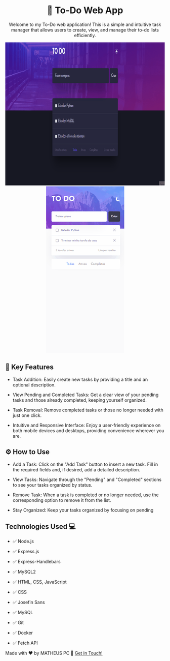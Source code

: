 <h1 align="center">
    📝 To-Do Web App
</h1>

<p align="center">Welcome to my To-Do web application! This is a simple and intuitive task manager that allows users to create, view, and manage their to-do lists efficiently.</p>

<div align="center">
    <img src="./Github/desk-demo.gif" alt="desk-demo" height="450"></img>
    <img src="./Github/mob-demo.gif" alt="mob-demo"></img height="100">
</div>

## 🚀 Key Features 

- Task Addition: Easily create new tasks by providing a title and an optional description.

- View Pending and Completed Tasks: Get a clear view of your pending tasks and those already completed, keeping yourself organized.

- Task Removal: Remove completed tasks or those no longer needed with just one click.

- Intuitive and Responsive Interface: Enjoy a user-friendly experience on both mobile devices and desktops, providing convenience wherever you are.

## ⚙️ How to Use

- Add a Task: Click on the "Add Task" button to insert a new task. Fill in the required fields and, if desired, add a detailed description.

- View Tasks: Navigate through the "Pending" and "Completed" sections to see your tasks organized by status.

- Remove Task: When a task is completed or no longer needed, use the corresponding option to remove it from the list.

- Stay Organized: Keep your tasks organized by focusing on pending 

## Technologies Used 💻

- ✅ Node.js

- ✅ Express.js

- ✅ Express-Handlebars

- ✅ MySQL2

- ✅ HTML, CSS, JavaScript

- ✅ CSS

- ✅ Josefin Sans

- ✅ MySQL

- ✅ Git

- ✅ Docker

- ✅ Fetch API



Made with ♥ by MATHEUS PC :wave: [Get in Touch!](https://www.likedin.com/in/matheus-estevan)